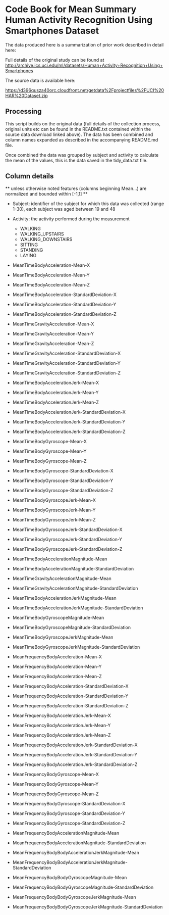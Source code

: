 # Code Book for Mean Summary Human Activity Recognition Using Smartphones Dataset

The data produced here is a summarization of prior work described in detail here:

Full details of the original study can be found at http://archive.ics.uci.edu/ml/datasets/Human+Activity+Recognition+Using+Smartphones

The source data is available here:

https://d396qusza40orc.cloudfront.net/getdata%2Fprojectfiles%2FUCI%20HAR%20Dataset.zip

## Processing

This script builds on the original data (full details of the collection process, original units etc can be found in the README.txt contained within the source data download linked above).  The data has been combined and column names expanded as described in the accompanying README.md file.

Once combined the data was grouped by subject and activity to calculate the mean of the values, this is the data saved in the tidy_data.txt file.


## Column details

** unless otherwise noted features (columns beginning Mean...) are normalized and bounded within [-1,1] **

- Subject: identifier of the subject for which this data was collected (range 1-30), each subject was aged between 19 and 48

- Activity: the activity performed during the measurement
  - WALKING
  - WALKING_UPSTAIRS
  - WALKING_DOWNSTAIRS
  - SITTING
  - STANDING
  - LAYING

- MeanTimeBodyAcceleration-Mean-X
- MeanTimeBodyAcceleration-Mean-Y
- MeanTimeBodyAcceleration-Mean-Z
- MeanTimeBodyAcceleration-StandardDeviation-X
- MeanTimeBodyAcceleration-StandardDeviation-Y
- MeanTimeBodyAcceleration-StandardDeviation-Z
- MeanTimeGravityAcceleration-Mean-X
- MeanTimeGravityAcceleration-Mean-Y
- MeanTimeGravityAcceleration-Mean-Z
- MeanTimeGravityAcceleration-StandardDeviation-X
- MeanTimeGravityAcceleration-StandardDeviation-Y
- MeanTimeGravityAcceleration-StandardDeviation-Z
- MeanTimeBodyAccelerationJerk-Mean-X
- MeanTimeBodyAccelerationJerk-Mean-Y
- MeanTimeBodyAccelerationJerk-Mean-Z
- MeanTimeBodyAccelerationJerk-StandardDeviation-X
- MeanTimeBodyAccelerationJerk-StandardDeviation-Y
- MeanTimeBodyAccelerationJerk-StandardDeviation-Z
- MeanTimeBodyGyroscope-Mean-X
- MeanTimeBodyGyroscope-Mean-Y
- MeanTimeBodyGyroscope-Mean-Z
- MeanTimeBodyGyroscope-StandardDeviation-X
- MeanTimeBodyGyroscope-StandardDeviation-Y
- MeanTimeBodyGyroscope-StandardDeviation-Z
- MeanTimeBodyGyroscopeJerk-Mean-X
- MeanTimeBodyGyroscopeJerk-Mean-Y
- MeanTimeBodyGyroscopeJerk-Mean-Z
- MeanTimeBodyGyroscopeJerk-StandardDeviation-X
- MeanTimeBodyGyroscopeJerk-StandardDeviation-Y
- MeanTimeBodyGyroscopeJerk-StandardDeviation-Z
- MeanTimeBodyAccelerationMagnitude-Mean
- MeanTimeBodyAccelerationMagnitude-StandardDeviation
- MeanTimeGravityAccelerationMagnitude-Mean
- MeanTimeGravityAccelerationMagnitude-StandardDeviation
- MeanTimeBodyAccelerationJerkMagnitude-Mean
- MeanTimeBodyAccelerationJerkMagnitude-StandardDeviation
- MeanTimeBodyGyroscopeMagnitude-Mean
- MeanTimeBodyGyroscopeMagnitude-StandardDeviation
- MeanTimeBodyGyroscopeJerkMagnitude-Mean
- MeanTimeBodyGyroscopeJerkMagnitude-StandardDeviation
- MeanFrequencyBodyAcceleration-Mean-X
- MeanFrequencyBodyAcceleration-Mean-Y
- MeanFrequencyBodyAcceleration-Mean-Z
- MeanFrequencyBodyAcceleration-StandardDeviation-X
- MeanFrequencyBodyAcceleration-StandardDeviation-Y
- MeanFrequencyBodyAcceleration-StandardDeviation-Z
- MeanFrequencyBodyAccelerationJerk-Mean-X
- MeanFrequencyBodyAccelerationJerk-Mean-Y
- MeanFrequencyBodyAccelerationJerk-Mean-Z
- MeanFrequencyBodyAccelerationJerk-StandardDeviation-X
- MeanFrequencyBodyAccelerationJerk-StandardDeviation-Y
- MeanFrequencyBodyAccelerationJerk-StandardDeviation-Z
- MeanFrequencyBodyGyroscope-Mean-X
- MeanFrequencyBodyGyroscope-Mean-Y
- MeanFrequencyBodyGyroscope-Mean-Z
- MeanFrequencyBodyGyroscope-StandardDeviation-X
- MeanFrequencyBodyGyroscope-StandardDeviation-Y
- MeanFrequencyBodyGyroscope-StandardDeviation-Z
- MeanFrequencyBodyAccelerationMagnitude-Mean
- MeanFrequencyBodyAccelerationMagnitude-StandardDeviation
- MeanFrequencyBodyBodyAccelerationJerkMagnitude-Mean
- MeanFrequencyBodyBodyAccelerationJerkMagnitude-StandardDeviation
- MeanFrequencyBodyBodyGyroscopeMagnitude-Mean
- MeanFrequencyBodyBodyGyroscopeMagnitude-StandardDeviation
- MeanFrequencyBodyBodyGyroscopeJerkMagnitude-Mean
- MeanFrequencyBodyBodyGyroscopeJerkMagnitude-StandardDeviation
